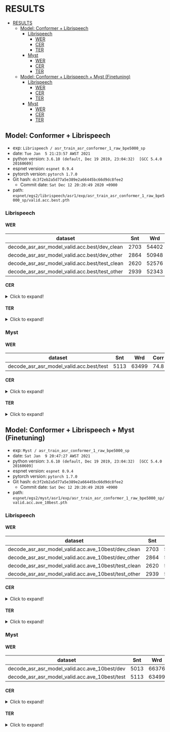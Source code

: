 # RESULTS

- [RESULTS](#results)
  - [Model: Conformer + Librispeech](#model-conformer--librispeech)
    - [Librispeech](#librispeech)
      - [WER](#wer)
      - [CER](#cer)
      - [TER](#ter)
    - [Myst](#myst)
      - [WER](#wer-1)
      - [CER](#cer-1)
      - [TER](#ter-1)
  - [Model: Conformer + Librispeech + Myst (Finetuning)](#model-conformer--librispeech--myst-finetuning)
    - [Librispeech](#librispeech-1)
      - [WER](#wer-2)
      - [CER](#cer-2)
      - [TER](#ter-2)
    - [Myst](#myst-1)
      - [WER](#wer-3)
      - [CER](#cer-3)
      - [TER](#ter-3)

## Model: Conformer + Librispeech

- exp: `Librispeech / asr_train_asr_conformer_1_raw_bpe5000_sp`
- date: `Tue Jan  5 21:23:57 AWST 2021`
- python version: `3.6.10 (default, Dec 19 2019, 23:04:32)  [GCC 5.4.0 20160609]`
- espnet version: `espnet 0.9.4`
- pytorch version: `pytorch 1.7.0`
- Git hash: `dc3f2eb2a5d77a5e389e2a66445bc66d9dc8fee2`
  - Commit date: `Sat Dec 12 20:20:49 2020 +0900`
- path: `espnet/egs2/librispeech/asr1/exp/asr_train_asr_conformer_1_raw_bpe5000_sp/valid.acc.best.pth`


### Librispeech

#### WER

|dataset|Snt|Wrd|Corr|Sub|Del|Ins|Err|S.Err|
|---|---|---|---|---|---|---|---|---|
|decode_asr_asr_model_valid.acc.best/dev_clean|2703|54402|97.2|2.5|0.3|0.4|**3.2**|35.3|
|decode_asr_asr_model_valid.acc.best/dev_other|2864|50948|93.1|6.3|0.6|0.8|**7.8**|54.8|
|decode_asr_asr_model_valid.acc.best/test_clean|2620|52576|97.1|2.6|0.3|0.4|**3.4**|36.0|
|decode_asr_asr_model_valid.acc.best/test_other|2939|52343|93.2|6.2|0.7|1.0|**7.8**|56.1|

#### CER
<details>
<summary>Click to expand!</summary>

|dataset|Snt|Wrd|Corr|Sub|Del|Ins|Err|S.Err|
|---|---|---|---|---|---|---|---|---|
|decode_asr_asr_model_valid.acc.best/dev_clean|2703|288456|99.2|0.5|0.4|0.4|1.2|35.3|
|decode_asr_asr_model_valid.acc.best/dev_other|2864|265951|97.4|1.5|1.0|0.9|3.5|54.8|
|decode_asr_asr_model_valid.acc.best/test_clean|2620|281530|99.2|0.4|0.4|0.4|1.2|36.0|
|decode_asr_asr_model_valid.acc.best/test_other|2939|272758|97.6|1.4|1.0|1.0|3.4|56.1|
</details>

#### TER
<details>
<summary>Click to expand!</summary>
<p>

|dataset|Snt|Wrd|Corr|Sub|Del|Ins|Err|S.Err|
|---|---|---|---|---|---|---|---|---|
|decode_asr_asr_model_valid.acc.best/dev_clean|2703|68010|96.7|2.4|0.9|0.6|3.9|35.3|
|decode_asr_asr_model_valid.acc.best/dev_other|2864|63110|91.8|6.1|2.2|1.2|9.4|54.8|
|decode_asr_asr_model_valid.acc.best/test_clean|2620|65818|96.6|2.4|1.0|0.6|4.0|36.0|
|decode_asr_asr_model_valid.acc.best/test_other|2939|65101|91.9|5.8|2.3|1.1|9.2|56.1|
</p>
</details>


### Myst
#### WER

|dataset|Snt|Wrd|Corr|Sub|Del|Ins|Err|S.Err|
|---|---|---|---|---|---|---|---|---|
|decode_asr_asr_model_valid.acc.best/test|5113|63499|74.8|19.7|5.5|5.7|**30.9**|87.8|

#### CER
<details>
<summary>Click to expand!</summary>

|dataset|Snt|Wrd|Corr|Sub|Del|Ins|Err|S.Err|
|---|---|---|---|---|---|---|---|---|
|decode_asr_asr_model_valid.acc.best/test|5113|320254|87.7|5.8|6.5|5.7|18.0|87.8|
</details>

#### TER
<details>
<summary>Click to expand!</summary>

|dataset|Snt|Wrd|Corr|Sub|Del|Ins|Err|S.Err|
|---|---|---|---|---|---|---|---|---|
|decode_asr_asr_model_valid.acc.best/test|5113|113078|22.0|47.0|31.0|2.0|80.0|96.6|
</details>

## Model: Conformer + Librispeech + Myst (Finetuning)

- exp: `Myst / asr_train_asr_conformer_1_raw_bpe5000_sp`
- date: `Sat Jan  9 20:47:27 AWST 2021`
- python version: `3.6.10 (default, Dec 19 2019, 23:04:32)  [GCC 5.4.0 20160609]`
- espnet version: `espnet 0.9.4`
- pytorch version: `pytorch 1.7.0`
- Git hash: `dc3f2eb2a5d77a5e389e2a66445bc66d9dc8fee2`
  - Commit date: `Sat Dec 12 20:20:49 2020 +0900`
- path: `espnet/egs2/myst/asr1/exp/asr_train_asr_conformer_1_raw_bpe5000_sp/valid.acc.ave_10best.pth`


### Librispeech

#### WER

|dataset|Snt|Wrd|Corr|Sub|Del|Ins|Err|S.Err|
|---|---|---|---|---|---|---|---|---|
|decode_asr_asr_model_valid.acc.ave_10best/dev_clean|2703|54402|69.6|29.3|1.1|3.8|**34.1**|95.7|
|decode_asr_asr_model_valid.acc.ave_10best/dev_other|2864|50948|49.8|48.1|2.1|6.8|**57.0**|98.0|
|decode_asr_asr_model_valid.acc.ave_10best/test_clean|2620|52576|69.2|29.6|1.2|4.0|**34.8**|95.3|
|decode_asr_asr_model_valid.acc.ave_10best/test_other|2939|52343|49.9|47.9|2.1|6.7|**56.8**|98.1|

#### CER
<details>
<summary>Click to expand!</summary>

|dataset|Snt|Wrd|Corr|Sub|Del|Ins|Err|S.Err|
|---|---|---|---|---|---|---|---|---|
|decode_asr_asr_model_valid.acc.ave_10best/dev_clean|2703|288456|83.0|8.7|8.4|3.3|20.4|95.7|
|decode_asr_asr_model_valid.acc.ave_10best/dev_other|2864|265951|67.2|14.0|18.8|4.3|37.1|98.0|
|decode_asr_asr_model_valid.acc.ave_10best/test_clean|2620|281530|82.9|8.9|8.2|3.4|20.5|95.3|
|decode_asr_asr_model_valid.acc.ave_10best/test_other|2939|272758|67.1|14.2|18.7|4.2|37.1|98.1|

</details>


#### TER
<details>
<summary>Click to expand!</summary>

|dataset|Snt|Wrd|Corr|Sub|Del|Ins|Err|S.Err|
|---|---|---|---|---|---|---|---|---|
|decode_asr_asr_model_valid.acc.ave_10best/dev_clean|2703|68010|67.0|27.5|5.6|7.5|40.5|95.7|
|decode_asr_asr_model_valid.acc.ave_10best/dev_other|2864|63110|47.2|46.8|6.0|20.8|73.6|98.0|
|decode_asr_asr_model_valid.acc.ave_10best/test_clean|2620|65818|67.1|27.6|5.2|7.6|40.5|95.3|
|decode_asr_asr_model_valid.acc.ave_10best/test_other|2939|65101|46.7|47.2|6.1|19.6|72.9|98.1|

</details>

### Myst
#### WER

|dataset|Snt|Wrd|Corr|Sub|Del|Ins|Err|S.Err|
|---|---|---|---|---|---|---|---|---|
|decode_asr_asr_model_valid.acc.ave_10best/dev|5013|66376|92.0|5.6|2.4|2.3|**10.3**|54.9|
|decode_asr_asr_model_valid.acc.ave_10best/test|5113|63499|90.6|6.6|2.9|3.2|**12.7**|55.3|

#### CER
<details>
<summary>Click to expand!</summary>

|dataset|Snt|Wrd|Corr|Sub|Del|Ins|Err|S.Err|
|---|---|---|---|---|---|---|---|---|
|decode_asr_asr_model_valid.acc.ave_10best/dev|5013|333632|96.2|1.3|2.4|2.3|6.0|54.9|
|decode_asr_asr_model_valid.acc.ave_10best/test|5113|320254|95.3|1.7|3.0|3.2|7.9|55.3|
</details>

#### TER
<details>
<summary>Click to expand!</summary>

|dataset|Snt|Wrd|Corr|Sub|Del|Ins|Err|S.Err|
|---|---|---|---|---|---|---|---|---|
|decode_asr_asr_model_valid.acc.ave_10best/dev|5013|87933|92.5|4.2|3.3|2.7|10.2|54.9|
|decode_asr_asr_model_valid.acc.ave_10best/test|5113|83972|91.1|5.1|3.8|3.7|12.6|55.3|
</details>